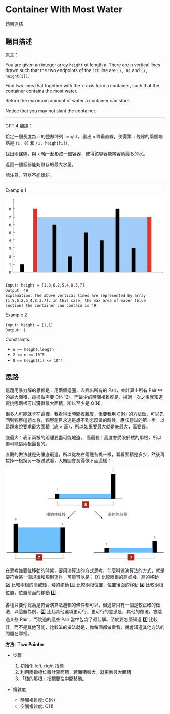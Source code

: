 # Container With Most Water
[題目連結](https://leetcode.com/problems/container-with-most-water/)

## 題目描述
原文：

You are given an integer array `height` of length `n`. There are n vertical lines drawn such that the two endpoints of the `ith` line are `(i, 0)` and `(i, height[i])`.

Find two lines that together with the x-axis form a container, such that the container contains the most water.

Return the maximum amount of water a container can store.

Notice that you may not slant the container.

----

GPT 4 翻譯：

給定一個長度為 `n` 的整數陣列 `height`。畫出 `n` 條垂直線，使得第 `i` 條線的兩個端點是 `(i, 0)` 和 `(i, height[i])`。

找出兩條線，與 x 軸一起形成一個容器，使得該容器能夠容納最多的水。

返回一個容器能夠儲存的最大水量。

請注意，容器不能傾斜。

----

Example 1

![Example 1](example1.png)

```
Input: height = [1,8,6,2,5,4,8,3,7]
Output: 49
Explanation: The above vertical lines are represented by array [1,8,6,2,5,4,8,3,7]. In this case, the max area of water (blue section) the container can contain is 49.
```

Example 2
```
Input: height = [1,1]
Output: 1
```

Constraints:

* `n == height.length`
* `2 <= n <= 10^5`
* `0 <= height[i] <= 10^4`

## 思路

這題用暴力解的思維是：用兩個迴圈，去找出所有的 Pair，並計算出所有 Pair 中的最大面積，這樣做需要 O(N^2)，而最少的時間複雜度是，掃過一次之後就知道要挑哪兩根可以獲得最大面積，所以至少是 O(N)。

很多人可能就卡在這裡，我看得出時間複雜度，但要我用 O(N) 的方法做，可以先回到觀察這題本身，觀察題目永遠是想不到怎麼做的時候，應該嘗試的第一步。以這題來說要求最大面積（底 × 高），所以如果要最大就是底最大，高要長。

底最大：表示兩根的距離要盡可能地遠。
高最長：高度會受限於矮的那根，所以盡可能挑兩根最長的。

直觀的做法就是先讓底最遠，所以從左右兩邊各挑一根，看看面積是多少，然後再拔掉一根換另一根試試看，大概圖會長得像下面這樣：

![Thought 1](thought1.png)

在思考誰要往移動的時候，要用演算法的方式思考，什麼叫做演算法的方式，就是要符合某一個規律和規則運作，可能可以是：
1️⃣ 比較兩根的高或矮，高的移動
2️⃣ 比較兩根的高或矮，矮的移動
3️⃣ 比較兩根位置，位置後面的移動
4️⃣ 比較兩根位置，位置前面的移動
5️⃣ ...

各種只要你認為是符合演算法邏輯的條件都可以，但通常只有一個是較正確的做法，以這題為例，2️⃣ 比起其他選項更可行，更可行的意思是，其他的做法，會跳過某些 Pair ，而跳過的這些 Pair 當中包含了最佳解。至於要怎麼知道 2️⃣ 比較好，而不是其他可能，比較笨的做法就是，你每個都做做看，就會知道其他方法的問題在哪裡。

**方法: Ｔwo Pointer**

* 步驟
    1. 初始化 left, right 指標
    2. 利用兩指標位置計算面積，若面積較大，就更新最大面積
    3. 「矮的那根」指標要往中間移動。

* 複雜度
    * 時間複雜度: O(N)
    * 空間複雜度: O(1)
